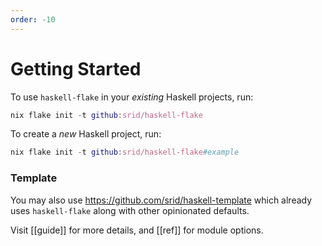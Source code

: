 ```yaml
---
order: -10
---
```


# Getting Started

To use `haskell-flake` in your *existing* Haskell projects, run:

``` nix
nix flake init -t github:srid/haskell-flake
```

To create a *new* Haskell project, run:

``` nix
nix flake init -t github:srid/haskell-flake#example
```

### Template

You may also use https://github.com/srid/haskell-template which already uses `haskell-flake` along with other opinionated defaults.

Visit [[guide]] for more details, and [[ref]] for module options.